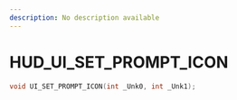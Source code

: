 ```yaml
---
description: No description available 
---
```


# HUD\_UI_SET_PROMPT_ICON

```cpp
void UI_SET_PROMPT_ICON(int _Unk0, int _Unk1);
```